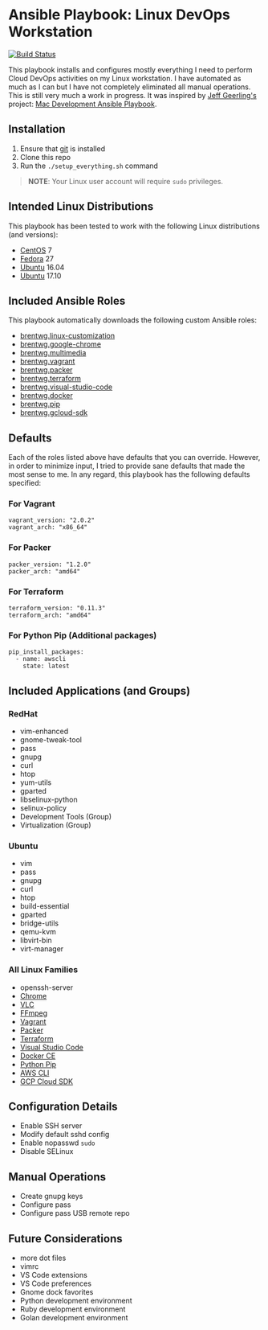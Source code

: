 # Ansible Playbook: Linux DevOps Workstation
[![Build Status](https://travis-ci.org/brentwg/ansible-linux-workstation.svg?branch=master)](https://travis-ci.org/brentwg/ansible-linux-workstation)

This playbook installs and configures mostly everything I need to perform Cloud DevOps activities on my Linux workstation. I have automated as much as I can but I have not completely eliminated all manual operations. This is still very much a work in progress. It was inspired by [Jeff Geerling's](https://github.com/geerlingguy) project: [Mac Development Ansible Playbook](https://github.com/geerlingguy/mac-dev-playbook).  

## Installation

1. Ensure that [git](https://git-scm.com/) is installed
1. Clone this repo
1. Run the `./setup_everything.sh` command

> **NOTE**: Your Linux user account will require `sudo` privileges.  

## Intended Linux Distributions

This playbook has been tested to work with the following Linux distributions (and versions):

- [CentOS](https://www.centos.org/) 7
- [Fedora](https://getfedora.org/) 27
- [Ubuntu](https://www.ubuntu.com/) 16.04
- [Ubuntu](https://www.ubuntu.com/) 17.10  

## Included Ansible Roles
This playbook automatically downloads the following custom Ansible roles:

- [brentwg.linux-customization](https://github.com/brentwg/ansible-role-linux-customization)
- [brentwg.google-chrome](https://github.com/brentwg/ansible-role-google-chrome)
- [brentwg.multimedia](https://github.com/brentwg/ansible-role-multimedia)
- [brentwg.vagrant](https://github.com/brentwg/ansible-role-vagrant)
- [brentwg.packer](https://github.com/brentwg/ansible-role-packer)
- [brentwg.terraform](https://github.com/brentwg/ansible-role-terraform)
- [brentwg.visual-studio-code](https://github.com/brentwg/ansible-role-visual-studio-code)
- [brentwg.docker](https://github.com/brentwg/ansible-role-docker)
- [brentwg.pip](https://github.com/brentwg/ansible-role-pip)
- [brentwg.gcloud-sdk](https://github.com/brentwg/ansible-role-gcloud-sdk)

## Defaults
Each of the roles listed above have defaults that you can override. However, in order to minimize input, I tried to provide sane defaults that made the most sense to me. In any regard, this playbook has the following defaults specified:  

### For Vagrant
```
vagrant_version: "2.0.2"
vagrant_arch: "x86_64"
```

### For Packer
```
packer_version: "1.2.0"
packer_arch: "amd64"
```

### For Terraform
```
terraform_version: "0.11.3"
terraform_arch: "amd64"
```

### For Python Pip (Additional packages)
```
pip_install_packages:
  - name: awscli
    state: latest
```

## Included Applications (and Groups)
### RedHat
- vim-enhanced
- gnome-tweak-tool
- pass
- gnupg
- curl
- htop
- yum-utils
- gparted
- libselinux-python
- selinux-policy
- Development Tools (Group)
- Virtualization (Group)

### Ubuntu
- vim
- pass
- gnupg
- curl
- htop
- build-essential
- gparted
- bridge-utils
- qemu-kvm
- libvirt-bin
- virt-manager

### All Linux Families
- openssh-server
- [Chrome](https://www.google.com/chrome/)
- [VLC](https://www.videolan.org/vlc/index.html)
- [FFmpeg](https://www.ffmpeg.org/)
- [Vagrant](https://www.vagrantup.com/)
- [Packer](https://www.packer.io/)
- [Terraform](https://www.terraform.io/)
- [Visual Studio Code](https://code.visualstudio.com/)
- [Docker CE](https://www.docker.com/community-edition)
- [Python Pip](https://pypi.python.org/pypi/pip)
- [AWS CLI](https://aws.amazon.com/cli/)
- [GCP Cloud SDK](https://cloud.google.com/sdk/)

## Configuration Details 
- Enable SSH server
- Modify default sshd config
- Enable nopasswd `sudo`
- Disable SELinux

## Manual Operations
- Create gnupg keys
- Configure pass
- Configure pass USB remote repo

## Future Considerations
- more dot files
- vimrc
- VS Code extensions
- VS Code preferences
- Gnome dock favorites
- Python development environment
- Ruby development environment
- Golan development environment
